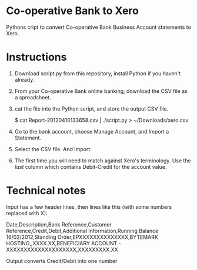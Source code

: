Co-operative Bank to Xero
=========================

Pythons cript to convert Co-operative Bank Business Account statements to Xero.


Instructions
============

1. Download script.py from this repository, install Python if you haven't already.

2. From your Co-operative Bank online banking, download the CSV file as a spreadsheet.

3. cat the file into the Python script, and store the output CSV file.

    $ cat Report-20120410133658.csv | ./script.py > ~/Downloads/xero.csv

4. Go to the bank account, choose Manage Account, and Import a Statement.

5. Select the CSV file. And Import.

6. The first time you will need to match against Xero's terminology. Use the
*last* column which contains Debit-Credit for the account value.


Technical notes
===============

Input has a few header lines, then lines like this (with some numbers replaced with X):

 Date,Description,Bank     Reference,Customer  Reference,Credit,Debit,Additional Information,Running  Balance
16/02/2012,Standing Order,EPXXXXXXXXXXXXXX,BYTEMARK HOSTING,,XXXX.XX,BENEFICIARY ACCOUNT - XXXXXXXXXXXXXXXXXXXX,XXXXXXXXX.XX

Output converts Credit/Debit into one number


